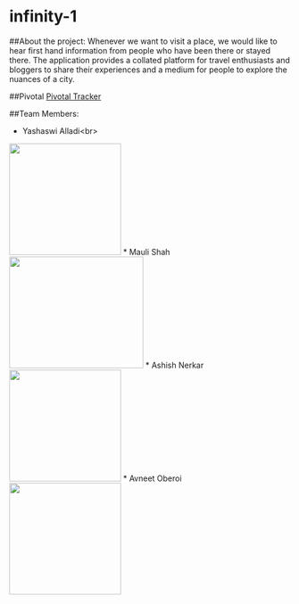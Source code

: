 # infinity-1

##About the project:
Whenever we want to visit a place, we would like to hear first hand information from people who have been there or stayed there.
The application provides a collated platform for travel enthusiasts and bloggers to share their experiences and a medium for people to explore the nuances of a city.

##Pivotal
[Pivotal Tracker](https://www.pivotaltracker.com/n/projects/1446810)

##Team Members:
* Yashaswi Alladi<br\>
<img src=https://media.licdn.com/mpr/mpr/shrinknp_400_400/AAEAAQAAAAAAAAWPAAAAJDRhMmQ3YTk1LTU2NzctNDUwYi05NTZkLTg5YzdhYWZkOTczNQ.jpg width=200 height=200>
* Mauli Shah<br\>
<img src=https://scontent-lax3-1.xx.fbcdn.net/hphotos-xpa1/v/t1.0-9/46153_425680594421_2222946_n.jpg?oh=de97c6ec0c112271888c7984e1b91d82&oe=568B35A0 width=240 height=200>
* Ashish Nerkar<br\>
<img src=https://scontent-lax3-1.xx.fbcdn.net/hphotos-xpl1/v/t1.0-9/11215769_910529699039547_5118694189155571795_n.jpg?oh=189238d60366b82fe4adf9e2375a2513&oe=5694F84D width=200 height=200>
* Avneet Oberoi<br\>
<img src=https://scontent-lax3-1.xx.fbcdn.net/hphotos-xfp1/v/t1.0-9/10888448_1029450547070273_5943787077624982587_n.jpg?oh=2fc2dead39a95c40eca1f06364149e9e&oe=5690A611 width=200 height=200>

